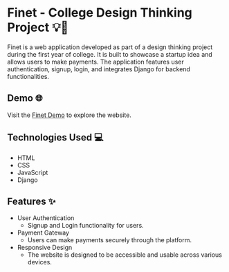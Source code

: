 # Finet - College Design Thinking Project 💡🚀

Finet is a web application developed as part of a design thinking project during the first year of college. It is built to showcase a startup idea and allows users to make payments. The application features user authentication, signup, login, and integrates Django for backend functionalities.

## Demo 🌐
Visit the [Finet Demo](https://finet.vercel.app) to explore the website.

## Technologies Used 💻
- HTML
- CSS
- JavaScript
- Django

## Features ✨
- User Authentication
  - Signup and Login functionality for users.
- Payment Gateway
  - Users can make payments securely through the platform.
- Responsive Design
  - The website is designed to be accessible and usable across various devices.

